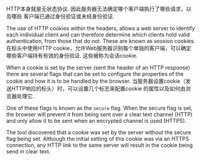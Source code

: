 HTTP本身就是无状态协议. 因此服务器无法确定哪个客户端执行了哪些请求，以及哪些
客户端已通过身份验证或未经身份验证.

The use of HTTP cookies
within the headers, allows a web server to identify each individual
client and can therefore determine which clients hold valid
authentication, from those that do not. These are known as session
cookies.
在标头中使用HTTP cookie，允许Web服务器识别每个单独的客户端，可以确定
哪些客户端持有有效的身份验证. 这些被称为会话cookie.

When a cookie is set by the server (sent the header of an
HTTP response) there are several flags that can be set to configure
the properties of the cookie and how it is to be handled by the
browser.
当服务器设置cookie（发送HTTP响应的标头）时，可以设置几个标志来配置cookie
的属性以及如何由浏览器处理它.

One of these flags is known as the `secure` flag. When the
secure flag is set, the browser will prevent it from being sent over a
clear text channel (HTTP) and only allow it to be sent when an
encrypted channel is used (HTTPS).

The tool discovered that a cookie
was set by the server without the secure flag being set. Although the
initial setting of this cookie was via an HTTPS connection, any HTTP
link to the same server will result in the cookie being send in clear
text.